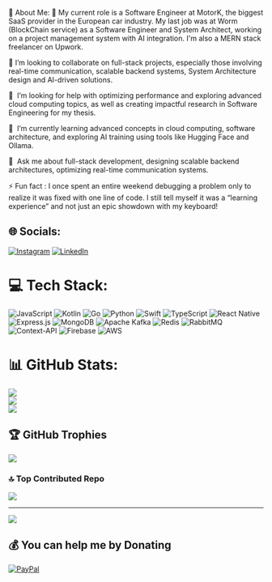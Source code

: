 💫 About Me:
🔭 My current role is a Software Engineer at MotorK, the biggest SaaS provider in the European car industry. My last job was at Worm (BlockChain service) as a Software Engineer and System Architect, working on a project management system with AI integration. I'm also a MERN stack freelancer on Upwork.


👯 I’m looking to collaborate on full-stack projects, especially those involving real-time communication, scalable backend systems, System Architecture design and AI-driven solutions.


🤝  I’m looking for help with optimizing performance and exploring advanced cloud computing topics, as well as creating impactful research in Software Engineering for my thesis.


🌱  I’m currently learning advanced concepts in cloud computing, software architecture, and exploring AI training using tools like Hugging Face and Ollama.


💬  Ask me about full-stack development, designing scalable backend architectures, optimizing real-time communication systems.


⚡ Fun fact : I once spent an entire weekend debugging a problem only to realize it was fixed with one line of code. I still tell myself it was a “learning experience” and not just an epic showdown with my keyboard!


## 🌐 Socials:
[![Instagram](https://img.shields.io/badge/Instagram-%23E4405F.svg?logo=Instagram&logoColor=white)](https://instagram.com/erfanesfahanian) [![LinkedIn](https://img.shields.io/badge/LinkedIn-%230077B5.svg?logo=linkedin&logoColor=white)](www.linkedin.com/in/erfan-esfahanian-84b020204.) 

# 💻 Tech Stack:
![JavaScript](https://img.shields.io/badge/javascript-%23323330.svg?style=for-the-badge&logo=javascript&logoColor=%23F7DF1E) ![Kotlin](https://img.shields.io/badge/kotlin-%237F52FF.svg?style=for-the-badge&logo=kotlin&logoColor=white) ![Go](https://img.shields.io/badge/go-%2300ADD8.svg?style=for-the-badge&logo=go&logoColor=white) ![Python](https://img.shields.io/badge/python-3670A0?style=for-the-badge&logo=python&logoColor=ffdd54) ![Swift](https://img.shields.io/badge/swift-F54A2A?style=for-the-badge&logo=swift&logoColor=white) ![TypeScript](https://img.shields.io/badge/typescript-%23007ACC.svg?style=for-the-badge&logo=typescript&logoColor=white) ![React Native](https://img.shields.io/badge/react_native-%2320232a.svg?style=for-the-badge&logo=react&logoColor=%2361DAFB) ![Express.js](https://img.shields.io/badge/express.js-%23404d59.svg?style=for-the-badge&logo=express&logoColor=%2361DAFB) ![MongoDB](https://img.shields.io/badge/MongoDB-%234ea94b.svg?style=for-the-badge&logo=mongodb&logoColor=white) ![Apache Kafka](https://img.shields.io/badge/Apache%20Kafka-000?style=for-the-badge&logo=apachekafka) ![Redis](https://img.shields.io/badge/redis-%23DD0031.svg?style=for-the-badge&logo=redis&logoColor=white) ![RabbitMQ](https://img.shields.io/badge/rabbitmq-FF6600?style=for-the-badge&logo=rabbitmq&logoColor=white) ![Context-API](https://img.shields.io/badge/Context--Api-000000?style=for-the-badge&logo=react) ![Firebase](https://img.shields.io/badge/firebase-a08021?style=for-the-badge&logo=firebase&logoColor=ffcd34) ![AWS](https://img.shields.io/badge/AWS-%23FF9900.svg?style=for-the-badge&logo=amazon-aws&logoColor=white)
# 📊 GitHub Stats:
![](https://github-readme-stats.vercel.app/api?username=erfanesfahanian1378&theme=dracula&hide_border=true&include_all_commits=true&count_private=true)<br/>
![](https://github-readme-streak-stats.herokuapp.com/?user=erfanesfahanian1378&theme=dracula&hide_border=true)<br/>
![](https://github-readme-stats.vercel.app/api/top-langs/?username=erfanesfahanian1378&theme=dracula&hide_border=true&include_all_commits=true&count_private=true&layout=compact)

## 🏆 GitHub Trophies
![](https://github-profile-trophy.vercel.app/?username=erfanesfahanian1378&theme=chartreuse-dark&no-frame=false&no-bg=true&margin-w=4)

### 🔝 Top Contributed Repo
![](https://github-contributor-stats.vercel.app/api?username=erfanesfahanian1378&limit=5&theme=dark&combine_all_yearly_contributions=true)

---
[![](https://visitcount.itsvg.in/api?id=erfanesfahanian1378&icon=1&color=0)](https://visitcount.itsvg.in)

  ## 💰 You can help me by Donating
  [![PayPal](https://img.shields.io/badge/PayPal-00457C?style=for-the-badge&logo=paypal&logoColor=white)](https://paypal.me/paypal.me/ErfanEsfahanian) 

  
<!-- Proudly created with GPRM ( https://gprm.itsvg.in ) -->
